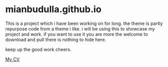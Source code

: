 # mianbudulla.github.io
This is a project which i have been working on for long. the theme is partly repurpose code from a theme i like.
i will be using this to showcase my project and work.
 if you want to use it you are more the welcome to download and pull there is nothing to hide here.

keep up the good work cheers.

[My CV](https://akhlaaqbadulla.github.io/mianbudulla.github.io/)
